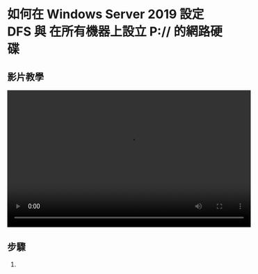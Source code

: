 # 如何在 Windows Server 2019 設定 DFS 與 在所有機器上設立 P:// 的網路硬碟

## 影片教學

<video width="560" height="315" controls>
  <source src="/videos/ap-8.srv-content.mp4" type="video/mp4">
  Your browser does not support the video tag.
</video>

## 步驟

1. 